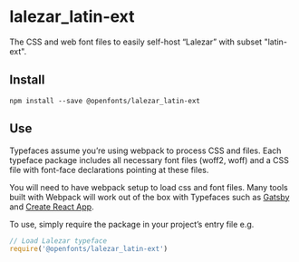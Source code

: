 
# lalezar_latin-ext

The CSS and web font files to easily self-host “Lalezar” with subset "latin-ext".

## Install

`npm install --save @openfonts/lalezar_latin-ext`

## Use

Typefaces assume you’re using webpack to process CSS and files. Each typeface
package includes all necessary font files (woff2, woff) and a CSS file with
font-face declarations pointing at these files.

You will need to have webpack setup to load css and font files. Many tools built
with Webpack will work out of the box with Typefaces such as [Gatsby](https://github.com/gatsbyjs/gatsby)
and [Create React App](https://github.com/facebookincubator/create-react-app).

To use, simply require the package in your project’s entry file e.g.

```javascript
// Load Lalezar typeface
require('@openfonts/lalezar_latin-ext')
```
